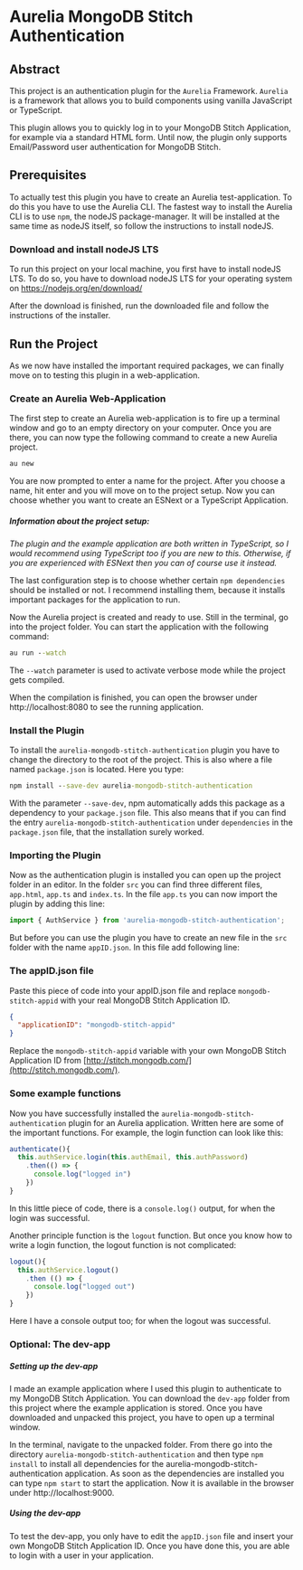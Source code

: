 # Aurelia MongoDB Stitch Authentication
## Abstract
This project is an authentication plugin for the `Aurelia` Framework. `Aurelia` is a framework that allows you to build components using vanilla JavaScript or TypeScript.

This plugin allows you to quickly log in to your MongoDB Stitch Application, for example via a standard HTML form. Until now, the plugin only supports Email/Password user authentication for MongoDB Stitch.

## Prerequisites
To actually test this plugin you have to create an Aurelia test-application. To do this you have to use the Aurelia CLI. The fastest way to install the Aurelia CLI is to use `npm`, the nodeJS package-manager. It will be installed at the same time as nodeJS itself, so follow the instructions to install nodeJS.

### Download and install nodeJS LTS
To run this project on your local machine, you first have to install nodeJS LTS.
To do so, you have to download nodeJS LTS for your operating system on https://nodejs.org/en/download/

After the download is finished, run the downloaded file and follow the instructions of the installer.

## Run the Project
As we now have installed the important required packages, we can finally move on to testing this plugin in a web-application.

### Create an Aurelia Web-Application
The first step to create an Aurelia web-application is to fire up a terminal window and go to an empty directory on your computer. Once you are there, you can now type the following command to create a new Aurelia project.

```cmd
au new
```
You are now prompted to enter a name for the project. After you choose a name, hit enter and you will move on to the project setup. Now you can choose whether you want to create an ESNext or a TypeScript Application.

##### _Information about the project setup:_
_The plugin and the example application are both written in TypeScript, so I would recommend using TypeScript too if you are new to this. Otherwise, if you are experienced with ESNext then you can of course use it instead._

The last configuration step is to choose whether certain `npm dependencies` should be installed or not. I recommend installing them, because it installs important packages for the application to run.

Now the Aurelia project is created and ready to use. Still in the terminal, go into the project folder. You can start the application with the following command:
```cmd
au run --watch
```
The `--watch` parameter is used to activate verbose mode while the project gets compiled.

When the compilation is finished, you can open the browser under http://localhost:8080 to see the running application.

### Install the Plugin
To install the `aurelia-mongodb-stitch-authentication` plugin you have to change the directory to the root of the project. This is also where a file named `package.json` is located. Here you type:
```cmd
npm install --save-dev aurelia-mongodb-stitch-authentication
```
With the parameter `--save-dev`, npm automatically adds this package as a dependency to your `package.json` file.
This also means that if you can find the entry `aurelia-mongodb-stitch-authentication` under `dependencies` in the `package.json` file, that the installation surely worked.

### Importing the Plugin
Now as the authentication plugin is installed you can open up the project folder in an editor. In the folder `src` you can find three different files, `app.html`, `app.ts` and `index.ts`. In the file `app.ts` you can now import the plugin by adding this line:
```ts
import { AuthService } from 'aurelia-mongodb-stitch-authentication';
```
But before you can use the plugin you have to create an new file in the `src` folder with the name `appID.json`. In this file add following line:

### The appID.json file
Paste this piece of code into your appID.json file and replace `mongodb-stitch-appid` with your real MongoDB Stitch Application ID.
```json
{
  "applicationID": "mongodb-stitch-appid"
}
```
Replace the `mongodb-stitch-appid` variable with your own MongoDB Stitch Application ID from [http://stitch.mongodb.com/](http://stitch.mongodb.com/).

### Some example functions
Now you have successfully installed the `aurelia-mongodb-stitch-authentication` plugin for an Aurelia application. Written here are some of the important functions. For example, the login function can look like this:
```ts
authenticate(){
  this.authService.login(this.authEmail, this.authPassword)
    .then(() => {
      console.log("logged in")
    })
}
```
In this little piece of code, there is a `console.log()` output, for when the login was successful.

Another principle function is the `logout` function. But once you know how to write a login function, the logout function is not complicated:
```ts
logout(){
  this.authService.logout()
    .then (() => {
      console.log("logged out")
    })
}
```
Here I have a console output too; for when the logout was successful.

### Optional: The dev-app
##### Setting up the dev-app
I made an example application where I used this plugin to authenticate to my MongoDB Stitch Application. You can download the `dev-app` folder from this project where the example application is stored. Once you have downloaded and unpacked this project, you have to open up a terminal window.

In the terminal, navigate to the unpacked folder.
From there go into the directory `aurelia-mongodb-stitch-authentication` and then type `npm install` to install all dependencies for the aurelia-mongodb-stitch-authentication application. As soon as the dependencies are installed you can type `npm start` to start the application. Now it is available in the browser under http://localhost:9000.

##### Using the dev-app
To test the dev-app, you only have to edit the `appID.json` file and insert your own MongoDB Stitch Application ID. Once you have done this, you are able to login with a user in your application.
